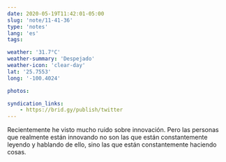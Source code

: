 ```yaml
---
date: 2020-05-19T11:42:01-05:00
slug: 'note/11-41-36'
type: 'notes'
lang: 'es'
tags:

weather: '31.7°C'
weather-summary: 'Despejado'
weather-icon: 'clear-day'
lat: '25.7553'
long: '-100.4024'

photos:

syndication_links:
    - https://brid.gy/publish/twitter
---
```

Recientemente he visto mucho ruido sobre innovación. Pero las personas que realmente están innovando no son las que están constantemente leyendo y hablando de ello, sino las que están constantemente haciendo cosas.